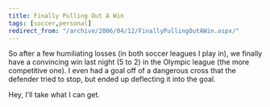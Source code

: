 ```yaml
---
title: Finally Pulling Out A Win
tags: [soccer,personal]
redirect_from: "/archive/2006/04/12/FinallyPullingOutAWin.aspx/"
---
```


So after a few humiliating losses (in both soccer leagues I play in), we
finally have a convincing win last night (5 to 2) in the Olympic league
(the more competitive one). I even had a goal off of a dangerous cross
that the defender tried to stop, but ended up deflecting it into the
goal.

Hey, I’ll take what I can get.

